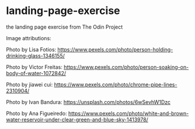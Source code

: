 # landing-page-exercise
the landing page exercise from The Odin Project

Image attributions: 

Photo by Lisa Fotios: https://www.pexels.com/photo/person-holding-drinking-glass-1346155/

Photo by Victor Freitas: https://www.pexels.com/photo/person-soaking-on-body-of-water-1072842/

Photo by jiawei cui: https://www.pexels.com/photo/chrome-pipe-lines-2310904/

Photo by Ivan Bandura: https://unsplash.com/photos/6wSevhW1Dzc

Photo by Ana Figueiredo: https://www.pexels.com/photo/white-and-brown-water-reservoir-under-clear-green-and-blue-sky-1413978/


